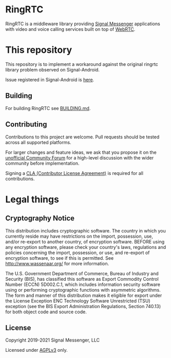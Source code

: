 # RingRTC

RingRTC is a middleware library providing [Signal Messenger](https://www.signal.org/) applications with video and voice calling services built on top of [WebRTC](https://webrtc.org/).

# This repository

This repository is to implement a workaround against the original ringrtc library problem observed on Signal-Android.

Issue registered in Signal-Android is [here](https://github.com/signalapp/Signal-Android/issues/11058).

## Building

For building RingRTC see [BUILDING.md](BUILDING.md).

## Contributing
Contributions to this project are welcome. Pull requests should be tested across all supported platforms.

For larger changes and feature ideas, we ask that you propose it on the [unofficial Community Forum](https://community.signalusers.org) for a high-level discussion with the wider community before implementation.

Signing a [CLA (Contributor License Agreement)](https://signal.org/cla/) is required for all contributions.

# Legal things
## Cryptography Notice

This distribution includes cryptographic software. The country in which you currently reside may have restrictions on the import, possession, use, and/or re-export to another country, of encryption software. BEFORE using any encryption software, please check your country's laws, regulations and policies concerning the import, possession, or use, and re-export of encryption software, to see if this is permitted.  See <http://www.wassenaar.org/> for more information.

The U.S. Government Department of Commerce, Bureau of Industry and Security (BIS), has classified this software as Export Commodity Control Number (ECCN) 5D002.C.1, which includes information security software using or performing cryptographic functions with asymmetric algorithms. The form and manner of this distribution makes it eligible for export under the License Exception ENC Technology Software Unrestricted (TSU) exception (see the BIS Export Administration Regulations, Section 740.13) for both object code and source code.

## License

Copyright 2019-2021 Signal Messenger, LLC<br/>

Licensed under [AGPLv3](https://www.gnu.org/licenses/agpl-3.0.html) only.
